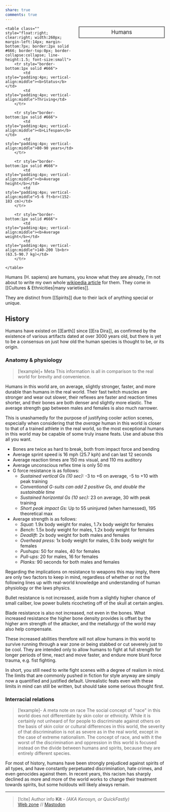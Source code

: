 ```yaml
---
share: true
comments: true
---
```


<div>
  <span style="float:right; width:260px; margin-left:14px; border:2px solid #666; line-height:1.5; font-size:larger; text-align:center; padding:4px">Humans</span>
  
	<table class="" style="float:right; clear:right; width:260px; margin-left:14px; margin-bottom:7px; border:2px solid #666; border-top:0px; border-collapse:collapse; line-height:1.5; font-size:small">
		<tr style="border-bottom:1px solid #666">
			<td style="padding:4px; vertical-align:middle"><b>Status</b></td>
			<td style="padding:4px; vertical-align:middle">Thriving</td>
		</tr>
	
		<tr style="border-bottom:1px solid #666">
			<td style="padding:4px; vertical-align:middle"><b>Lifespan</b></td>
			<td style="padding:4px; vertical-align:middle">80-90 years</td>
		</tr>
	
		<tr style="border-bottom:1px solid #666">
			<td style="padding:4px; vertical-align:middle"><b>Average height</b></td>
			<td style="padding:4px; vertical-align:middle">5-6 ft<br>(152-183 cm)</td>
		</tr>
		
		<tr style="border-bottom:1px solid #666">
			<td style="padding:4px; vertical-align:middle"><b>Average weight</b></td>
			<td style="padding:4px; vertical-align:middle">140-200 lb<br>(63.5-90.7 kg)</td>
		</tr>
		
    </table>
  </div>

Humans (H. sapiens) are humans, you know what they are already, I'm not about to write my own whole [wikipedia article](https://en.wikipedia.org/wiki/Human) for them. They come in [[Cultures & Ethnicities|many varieties]].

They are distinct from [[Spirits]] due to their lack of anything special or unique.

## History

Humans have existed on [[Earth]] since [[Era Dira]], as confirmed by the existence of various artifacts dated at over 3000 years old, but there is yet to be a consensus on just how old the human species is thought to be, or its origin.

### Anatomy & physiology

> [!example]+ Meta
> This information is all in comparison to the real world for brevity and convenience.

Humans in this world are, on average, slightly stronger, faster, and more durable than humans in the real world. Their fast twitch muscles are stronger and wear out slower, their reflexes are faster and reaction times shorter, and their bones are both denser and slightly more elastic. The average strength gap between males and females is also much narrower.

This is unashamedly for the purpose of justifying cooler action scenes, especially when considering that the *average* human in this world is closer to that of a trained athlete in the real world, so the most exceptional humans in this world may be capable of some truly insane feats. Use and abuse this all you want.

- Bones are twice as hard to break, both from impact force and bending
- Average sprint speed is 16 mph (25.7 kph) and can last 12 seconds
- Average reaction times are 150 ms visual, and 110 ms auditory
- Average unconscious reflex time is only 50 ms
- G force resistance is as follows:
	- *Sustained vertical Gs (10 sec):* -3 to +6 on average, -5 to +10 with peak training
	- *Conventional G-suits can add 2 positive Gs, and double the sustainable time*
	- *Sustained horizontal Gs (10 sec):* 23 on average, 30 with peak training
	- *Short peak impact Gs:* Up to 55 uninjured (when harnessed), 195 theoretical max
- Average strength is as follows:
	- *Squat:* 1.9x body weight for males, 1.7x body weight for females
	- *Bench:* 1.5x body weight for males, 1.2x body weight for females
	- *Deadlift:* 2x body weight for both males and females
	- *Overhead press:* 1x body weight for males, 0.9x body weight for females
	- *Pushups:* 50 for males, 40 for females
	- *Pull-ups:* 20 for males, 16 for females
	- *Planks:* 90 seconds for both males and females

Regarding the implications on resistance to weapons this may imply, there are only two factors to keep in mind, regardless of whether or not the following lines up with real-world knowledge and understanding of human physiology or the laws physics.

Bullet resistance is not increased, aside from a slightly higher chance of small caliber, low power bullets ricocheting off of the skull at certain angles.

Blade resistance is also not increased, not even in the bones. What increased resistance the higher bone density provides is offset by the higher arm strength of the attacker, and the metallurgy of the world may also help compensate.

These increased abilities therefore will not allow humans in this world to survive running through a war zone or being stabbed or cut severely just to be cool. They are intended only to allow humans to fight at full strength for longer periods of time, react and move faster, and endure more blunt force trauma, e.g. fist fighting.

In short, you still need to write fight scenes with a degree of realism in mind. The limits that are commonly pushed in fiction for style anyway are simply now a quantified and justified default. Unrealistic feats even with these limits in mind can still be written, but should take some serious thought first.

### Interracial relations

> [!example]- A meta note on race
> The social concept of "race" in this world does not differentiate by skin color or ethnicity. While it is certainly not unheard of for people to discriminate against others on the basis of skin color or cultural differences in this world, the severity of that discrimination is not as severe as in the real world, except in the case of extreme nationalism. The concept of race, and with it the worst of the discrimination and oppression in this world is focused instead on the divide between humans and spirits, because they are entirely different species.

For most of history, humans have been strongly prejudiced against spirits of all types, and have constantly perpetuated discrimination, hate crimes, and even genocides against them. In recent years, this racism has sharply declined as more and more of the world works to change their treatment towards spirits, but some holdouts will likely always remain.

-----
> [!cite] Author info
> **Kit** - *(AKA Kerosyn, or QuickFastly)*\
> [Web zone](https://kitabe.link) // [Mastodon](https://social.tripulse.net/@kit)